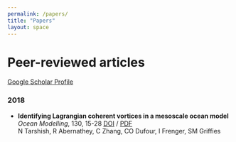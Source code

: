 ```yaml
---
permalink: /papers/
title: "Papers"
layout: space
---
```

# Peer-reviewed articles

[Google Scholar Profile](https://scholar.google.com/citations?user=oam2ZBkAAAAJ&hl=en)

### 2018

*  **Identifying Lagrangian coherent vortices in a mesoscale ocean model**  
   *Ocean Modelling*, 130, 15-28 [DOI][d1] / [PDF][p1]  
   N Tarshish, R Abernathey, C Zhang, CO Dufour, I Frenger, SM Griffies

   [d1]: https://doi.org/10.1016/j.ocemod.2018.07.001
   [p1]: /files/tarshish_2018.pdf
